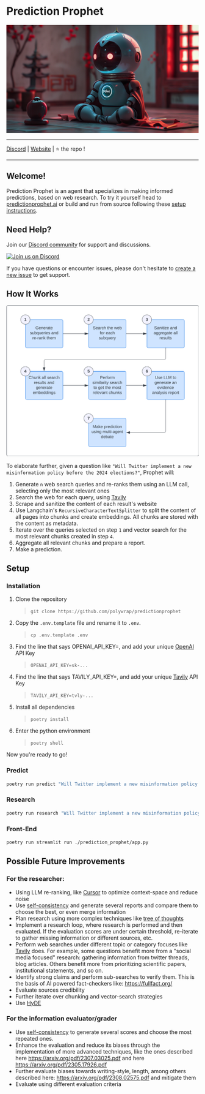# Prediction Prophet
![](./content/banner_hires.png)

---

[Discord](https://discord.gg/k7UCsH3ps9) | [Website](https://predictionprophet.ai) | :star: the repo !  

---

## Welcome!

Prediction Prophet is an agent that specializes in making informed predictions, based on web research. To try it yourself head to [predictionprophet.ai](https://predictionprophet.ai) or build and run from source following these [setup instructions](#setup).

## Need Help?

Join our [Discord community](https://discord.gg/k7UCsH3ps9) for support and discussions.

[![Join us on Discord](https://invidget.switchblade.xyz/k7UCsH3ps9)](https://discord.com/invite/k7UCsH3ps9)

If you have questions or encounter issues, please don't hesitate to [create a new issue](https://github.com/polywrap/predictionprophet/issues/new) to get support.


## How It Works
![](./content/diagram.png)

To elaborate further, given a question like `"Will Twitter implement a new misinformation policy before the 2024 elections?"`, Prophet will:  

1. Generate `n` web search queries and re-ranks them using an LLM call, selecting only the most relevant ones
2. Search the web for each query, using [Tavily](https://tavily.com/)
3. Scrape and sanitize the content of each result's website
4. Use Langchain's `RecursiveCharacterTextSplitter` to split the content of all pages into chunks and create embeddings. All chunks are stored with the content as metadata.
5. Iterate over the queries selected on step `1` and vector search for the most relevant chunks created in step `4`.
6. Aggregate all relevant chunks and prepare a report.
7. Make a prediction.

## Setup

### Installation

1. Clone the repository 
    > `git clone https://github.com/polywrap/predictionprophet`
2. Copy the `.env.template` file and rename it to `.env`.  
    > `cp .env.template .env`
3. Find the line that says OPENAI_API_KEY=, and add your unique [OpenAI](https://openai.com/) API Key  
    > `OPENAI_API_KEY=sk-...`
4. Find the line that says TAVILY_API_KEY=, and add your unique [Tavily](https://tavily.com/) API Key  
    > `TAVILY_API_KEY=tvly-...`
5. Install all dependencies
    > `poetry install`
6. Enter the python environment
    > `poetry shell`

Now you're ready to go!

### Predict

```bash
poetry run predict "Will Twitter implement a new misinformation policy before the 2024 elections?"
```

### Research

```bash
poetry run research "Will Twitter implement a new misinformation policy before the 2024 elections?"
```

### Front-End

```bash
poetry run streamlit run ./prediction_prophet/app.py
```

## Possible Future Improvements

### For the researcher:

- Using LLM re-ranking, like [Cursor](https://twitter.com/amanrsanger/status/1732145826963828997?s=03) to optimize context-space and reduce noise
- Use [self-consistency](https://www.promptingguide.ai/techniques/consistency) and generate several reports and compare them to choose the best, or even merge information
- Plan research using more complex techniques like [tree of thoughts](https://arxiv.org/abs/2305.10601)
- Implement a research loop, where research is performed and then evaluated. If the evaluation scores are under certain threshold, re-iterate to gather missing information or different sources, etc.
- Perform web searches under different topic or category focuses like [Tavily](https://app.tavily.com/home) does. For example, some questions benefit more from a "social media focused" research: gathering information from twitter threads, blog articles. Others benefit more from prioritizing scientific papers, institutional statements, and so on.
- Identify strong claims and perform sub-searches to verify them. This is the basis of AI powered fact-checkers like: https://fullfact.org/
- Evaluate sources credibility
- Further iterate over chunking and vector-search strategies
- Use [HyDE](https://medium.com/@juanc.olamendy/revolutionizing-retrieval-the-mastering-hypothetical-document-embeddings-hyde-b1fc06b9a6cc)

### For the information evaluator/grader

- Use [self-consistency](https://www.promptingguide.ai/techniques/consistency) to generate several scores and choose the most repeated ones.
- Enhance the evaluation and reduce its biases through the implementation of more advanced techniques, like the ones described here https://arxiv.org/pdf/2307.03025.pdf and here https://arxiv.org/pdf/2305.17926.pdf
- Further evaluate biases towards writing-style, length, among others described here: https://arxiv.org/pdf/2308.02575.pdf and mitigate them
- Evaluate using different evaluation criteria
